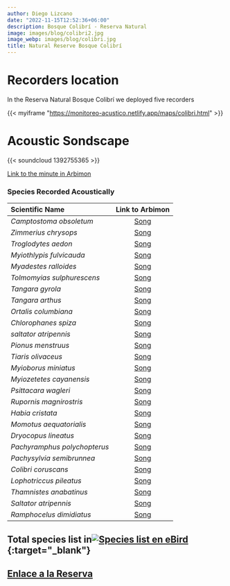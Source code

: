 ```yaml
---
author: Diego Lizcano
date: "2022-11-15T12:52:36+06:00"
description: Bosque Colibrí - Reserva Natural
image: images/blog/colibri2.jpg
image_webp: images/blog/colibri.jpg
title: Natural Reserve Bosque Colibrí
---
```


# Recorders location

In the Reserva Natural Bosque Colibrí we deployed five recorders

{{< myiframe "https://monitoreo-acustico.netlify.app/maps/colibri.html" >}}


# Acoustic Sondscape



{{< soundcloud 1392755365 >}}

[Link to the minute in Arbimon](https://arbimon.rfcx.org/project/destinos-awake/visualizer/rec/42251226?gain=15)


### Species Recorded Acoustically


|__Scientific Name__| Link to Arbimon|
| :---        |     :----:   |
|_Camptostoma obsoletum_| [Song](https://arbimon.rfcx.org/project/destinos-awake/visualizer/rec/42030507/?gain=15)|
|_Zimmerius chrysops_| [Song](https://arbimon.rfcx.org/project/destinos-awake/visualizer/rec/42030481?gain=15)|
|_Troglodytes aedon_| [Song](https://arbimon.rfcx.org/project/destinos-awake/visualizer/rec/42030287?gain=15)|
|_Myiothlypis fulvicauda_| [Song](https://arbimon.rfcx.org/project/destinos-awake/visualizer/rec/42031549/?gain=20)|
|_Myadestes ralloides_| [Song](https://arbimon.rfcx.org/project/destinos-awake/visualizer/rec/42030990?gain=20)|
|_Tolmomyias sulphurescens_| [Song](https://arbimon.rfcx.org/project/destinos-awake/visualizer/rec/42032180?gain=20)|
|_Tangara gyrola_| [Song](https://arbimon.rfcx.org/project/destinos-awake/visualizer/rec/42032180?gain=20)|
|_Tangara arthus_| [Song](https://arbimon.rfcx.org/project/destinos-awake/visualizer/rec/42031200?gain=20)|
|_Ortalis columbiana_| [Song](https://arbimon.rfcx.org/project/destinos-awake/visualizer/rec/42032349?gain=20)|
|_Chlorophanes spiza_| [Song](https://arbimon.rfcx.org/project/destinos-awake/visualizer/rec/42033851?gain=20)|
|_saltator atripennis_| [Song](https://arbimon.rfcx.org/project/destinos-awake/visualizer/rec/42042497/?gain=20)|
|_Pionus menstruus_| [Song](https://arbimon.rfcx.org/project/destinos-awake/visualizer/rec/42042789?gain=20)|
|_Tiaris olivaceus_| [Song](https://arbimon.rfcx.org/project/destinos-awake/visualizer/rec/42052560?gain=15)|
|_Myioborus miniatus_| [Song](https://arbimon.rfcx.org/project/destinos-awake/visualizer/rec/42052560?gain=15)|
|_Myiozetetes cayanensis_| [Song](https://arbimon.rfcx.org/project/destinos-awake/visualizer/rec/42053928?gain=15)|
|_Psittacara wagleri_| [Song](https://arbimon.rfcx.org/project/destinos-awake/visualizer/rec/42053734?gain=15	)|
|_Rupornis magnirostris_| [Song](https://arbimon.rfcx.org/project/destinos-awake/visualizer/rec/42063413?gain=20)|
|_Habia cristata_| [Song](https://arbimon.rfcx.org/project/destinos-awake/audiodata/species	)|
|_Momotus aequatorialis_| [Song](https://arbimon.rfcx.org/project/destinos-awake/visualizer/rec/44328696?gain=20)|
|_Dryocopus lineatus_| [Song](https://arbimon.rfcx.org/project/destinos-awake/visualizer/rec/44328581?gain=20)|
|_Pachyramphus polychopterus_| [Song](https://arbimon.rfcx.org/project/destinos-awake/visualizer/rec/42204122/?gain=20)|
|_Pachysylvia semibrunnea_| [Song](https://arbimon.rfcx.org/project/destinos-awake/visualizer/rec/42205280?gain=15)|
|_Colibri coruscans_| [Song](https://arbimon.rfcx.org/project/destinos-awake/visualizer/rec/42205090?gain=15)|
|_Lophotriccus pileatus_| [Song](https://arbimon.rfcx.org/project/destinos-awake/visualizer/rec/42205278?gain=15)|
|_Thamnistes anabatinus_| [Song](https://arbimon.rfcx.org/project/destinos-awake/visualizer/rec/42205480?gain=15)|
|_Saltator atripennis_| [Song](https://arbimon.rfcx.org/project/destinos-awake/visualizer/rec/42206578?gain=15)|
|_Ramphocelus dimidiatus_| [Song](https://arbimon.rfcx.org/project/destinos-awake/visualizer/rec/42262415/?gain=15)|





## Total species list in[![Species list en eBird](/images/blog/Logo_ebird.png "Bosque Colibrí - Reserva Natural")](https://ebird.org/colombia/checklist/S123210136){:target="_blank"}



## [Enlace a la Reserva](https://bosque-colibri-reserva-natural.negocio.site/)




